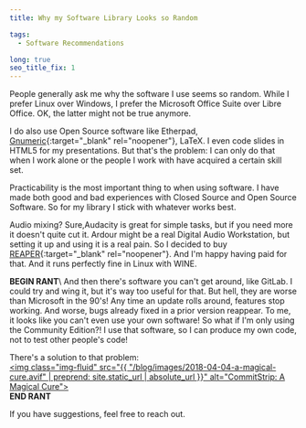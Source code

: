 ```yaml
---
title: Why my Software Library Looks so Random

tags:
  - Software Recommendations

long: true
seo_title_fix: 1
---
```


People generally ask me why the software I use seems so random.
While I prefer Linux over Windows, I prefer the Microsoft Office Suite over Libre Office.
OK, the latter might not be true anymore.
<!--more-->

I do also use Open Source software like Etherpad, [Gnumeric](https://www.gnumeric.org/){:target="_blank" rel="noopener"}, LaTeX.
I even code slides in HTML5 for my presentations.
But that's the problem: I can only do that when I work alone or the people I work with have acquired a certain skill set.

Practicability is the most important thing to when using software.
I have made both good and bad experiences with Closed Source and Open Source Software.
So for my library I stick with whatever works best.

Audio mixing?
Sure,Audacity is great for simple tasks, but if you need more it doesn't quite cut it.
Ardour might be a real Digital Audio Workstation, but setting it up and using it is a real pain.
So I decided to buy [REAPER](https://www.reaper.fm){:target="_blank" rel="noopener"}.
And I'm happy having paid for that.
And it runs perfectly fine in Linux with WINE.

**BEGIN RANT**\\
And then there's software you can't get around, like GitLab.
I could try and wing it, but it's way too useful for that.
But hell, they are worse than Microsoft in the 90's!
Any time an update rolls around, features stop working.
And worse, bugs already fixed in a prior version reappear.
To me, it looks like you can't even use your own software!
So what if I'm only using the Community Edition?!
I use that software, so I can produce my own code, not to test other people's code!

There's a solution to that problem:<br>
<a href="https://www.commitstrip.com/en/2016/10/27/a-magical-cure/">
  <img 
    class="img-fluid"
    src="{{ "/blog/images/2018-04-04-a-magical-cure.avif" | preprend: site.static_url | absolute_url }}"
    alt="CommitStrip: A Magical Cure">
</a><br>
**END RANT**

If you have suggestions, feel free to reach out.
